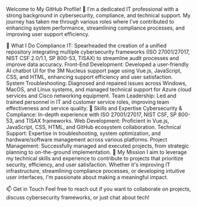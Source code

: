 Welcome to My GitHub Profile! 👋
I'm a dedicated IT professional with a strong background in cybersecurity, compliance, and technical support. My journey has taken me through various roles where I've contributed to enhancing system performance, streamlining compliance processes, and improving user support efficiency.

🔧 What I Do
Compliance IT: Spearheaded the creation of a unified repository integrating multiple cybersecurity frameworks (ISO 27001/27017, NIST CSF 2.0/1.1, SP 800-53, TISAX) to streamline audit processes and improve data accuracy.
Front-End Development: Developed a user-friendly AI chatbot UI for the 3M Nucleus support page using Vue.js, JavaScript, CSS, and HTML, enhancing support efficiency and user satisfaction.
System Troubleshooting: Diagnosed and repaired issues across Windows, MacOS, and Linux systems, and managed technical support for Azure cloud services and Cisco networking equipment.
Team Leadership: Led and trained personnel in IT and customer service roles, improving team effectiveness and service quality.
🚀 Skills and Expertise
Cybersecurity & Compliance: In-depth experience with ISO 27001/27017, NIST CSF, SP 800-53, and TISAX frameworks.
Web Development: Proficient in Vue.js, JavaScript, CSS, HTML, and GitHub ecosystem collaboration.
Technical Support: Expertise in troubleshooting, system optimization, and hardware/software management across various platforms.
Project Management: Successfully managed and executed projects, from strategic planning to on-the-ground implementation.
🌟 My Mission
I aim to leverage my technical skills and experience to contribute to projects that prioritize security, efficiency, and user satisfaction. Whether it's improving IT infrastructure, streamlining compliance processes, or developing intuitive user interfaces, I'm passionate about making a meaningful impact.

📫 Get in Touch
Feel free to reach out if you want to collaborate on projects, discuss cybersecurity frameworks, or just chat about tech!
